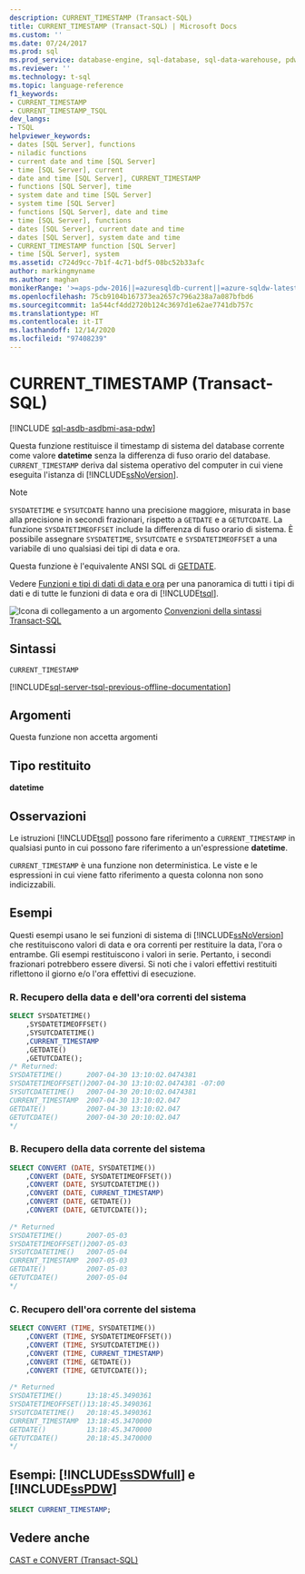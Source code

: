 ```yaml
---
description: CURRENT_TIMESTAMP (Transact-SQL)
title: CURRENT_TIMESTAMP (Transact-SQL) | Microsoft Docs
ms.custom: ''
ms.date: 07/24/2017
ms.prod: sql
ms.prod_service: database-engine, sql-database, sql-data-warehouse, pdw
ms.reviewer: ''
ms.technology: t-sql
ms.topic: language-reference
f1_keywords:
- CURRENT_TIMESTAMP
- CURRENT_TIMESTAMP_TSQL
dev_langs:
- TSQL
helpviewer_keywords:
- dates [SQL Server], functions
- niladic functions
- current date and time [SQL Server]
- time [SQL Server], current
- date and time [SQL Server], CURRENT_TIMESTAMP
- functions [SQL Server], time
- system date and time [SQL Server]
- system time [SQL Server]
- functions [SQL Server], date and time
- time [SQL Server], functions
- dates [SQL Server], current date and time
- dates [SQL Server], system date and time
- CURRENT_TIMESTAMP function [SQL Server]
- time [SQL Server], system
ms.assetid: c724d9cc-7b1f-4c71-bdf5-08bc52b33afc
author: markingmyname
ms.author: maghan
monikerRange: '>=aps-pdw-2016||=azuresqldb-current||=azure-sqldw-latest||>=sql-server-2016||>=sql-server-linux-2017||=azuresqldb-mi-current'
ms.openlocfilehash: 75cb9104b167373ea2657c796a238a7a087bfbd6
ms.sourcegitcommit: 1a544cf4dd2720b124c3697d1e62ae7741db757c
ms.translationtype: HT
ms.contentlocale: it-IT
ms.lasthandoff: 12/14/2020
ms.locfileid: "97408239"
---
```

# <a name="current_timestamp-transact-sql"></a>CURRENT_TIMESTAMP (Transact-SQL)
[!INCLUDE [sql-asdb-asdbmi-asa-pdw](../../includes/applies-to-version/sql-asdb-asdbmi-asa-pdw.md)]

Questa funzione restituisce il timestamp di sistema del database corrente come valore **datetime** senza la differenza di fuso orario del database. `CURRENT_TIMESTAMP` deriva dal sistema operativo del computer in cui viene eseguita l'istanza di [!INCLUDE[ssNoVersion](../../includes/ssnoversion-md.md)].
  
> [!NOTE]  
>  `SYSDATETIME` e `SYSUTCDATE` hanno una precisione maggiore, misurata in base alla precisione in secondi frazionari, rispetto a `GETDATE` e a `GETUTCDATE`. La funzione `SYSDATETIMEOFFSET` include la differenza di fuso orario di sistema. È possibile assegnare `SYSDATETIME`, `SYSUTCDATE` e `SYSDATETIMEOFFSET` a una variabile di uno qualsiasi dei tipi di data e ora.  
  
Questa funzione è l'equivalente ANSI SQL di [GETDATE](../../t-sql/functions/getdate-transact-sql.md).
  
Vedere [Funzioni e tipi di dati di data e ora](../../t-sql/functions/date-and-time-data-types-and-functions-transact-sql.md) per una panoramica di tutti i tipi di dati e di tutte le funzioni di data e ora di [!INCLUDE[tsql](../../includes/tsql-md.md)].
  
![Icona di collegamento a un argomento](../../database-engine/configure-windows/media/topic-link.gif "Icona di collegamento a un argomento") [Convenzioni della sintassi Transact-SQL](../../t-sql/language-elements/transact-sql-syntax-conventions-transact-sql.md)
  
## <a name="syntax"></a>Sintassi  
  
```syntaxsql
CURRENT_TIMESTAMP  
```  
  
[!INCLUDE[sql-server-tsql-previous-offline-documentation](../../includes/sql-server-tsql-previous-offline-documentation.md)]

## <a name="arguments"></a>Argomenti
Questa funzione non accetta argomenti
  
## <a name="return-type"></a>Tipo restituito  
**datetime**
  
## <a name="remarks"></a>Osservazioni  
Le istruzioni [!INCLUDE[tsql](../../includes/tsql-md.md)] possono fare riferimento a `CURRENT_TIMESTAMP` in qualsiasi punto in cui possono fare riferimento a un'espressione **datetime**.
  
`CURRENT_TIMESTAMP` è una funzione non deterministica. Le viste e le espressioni in cui viene fatto riferimento a questa colonna non sono indicizzabili.
  
## <a name="examples"></a>Esempi  
Questi esempi usano le sei funzioni di sistema di [!INCLUDE[ssNoVersion](../../includes/ssnoversion-md.md)] che restituiscono valori di data e ora correnti per restituire la data, l'ora o entrambe. Gli esempi restituiscono i valori in serie. Pertanto, i secondi frazionari potrebbero essere diversi. Si noti che i valori effettivi restituiti riflettono il giorno e/o l'ora effettivi di esecuzione.
  
### <a name="a-get-the-current-system-date-and-time"></a>R. Recupero della data e dell'ora correnti del sistema  
  
```sql
SELECT SYSDATETIME()  
    ,SYSDATETIMEOFFSET()  
    ,SYSUTCDATETIME()  
    ,CURRENT_TIMESTAMP  
    ,GETDATE()  
    ,GETUTCDATE();  
/* Returned:  
SYSDATETIME()      2007-04-30 13:10:02.0474381  
SYSDATETIMEOFFSET()2007-04-30 13:10:02.0474381 -07:00  
SYSUTCDATETIME()   2007-04-30 20:10:02.0474381  
CURRENT_TIMESTAMP  2007-04-30 13:10:02.047  
GETDATE()          2007-04-30 13:10:02.047  
GETUTCDATE()       2007-04-30 20:10:02.047  
*/
```  
  
### <a name="b-get-the-current-system-date"></a>B. Recupero della data corrente del sistema  
  
```sql
SELECT CONVERT (DATE, SYSDATETIME())  
    ,CONVERT (DATE, SYSDATETIMEOFFSET())  
    ,CONVERT (DATE, SYSUTCDATETIME())  
    ,CONVERT (DATE, CURRENT_TIMESTAMP)  
    ,CONVERT (DATE, GETDATE())  
    ,CONVERT (DATE, GETUTCDATE());  
  
/* Returned   
SYSDATETIME()      2007-05-03  
SYSDATETIMEOFFSET()2007-05-03  
SYSUTCDATETIME()   2007-05-04  
CURRENT_TIMESTAMP  2007-05-03  
GETDATE()          2007-05-03  
GETUTCDATE()       2007-05-04  
*/  
```  
  
### <a name="c-get-the-current-system-time"></a>C. Recupero dell'ora corrente del sistema  
  
```sql
SELECT CONVERT (TIME, SYSDATETIME())  
    ,CONVERT (TIME, SYSDATETIMEOFFSET())  
    ,CONVERT (TIME, SYSUTCDATETIME())  
    ,CONVERT (TIME, CURRENT_TIMESTAMP)  
    ,CONVERT (TIME, GETDATE())  
    ,CONVERT (TIME, GETUTCDATE());  
  
/* Returned  
SYSDATETIME()      13:18:45.3490361  
SYSDATETIMEOFFSET()13:18:45.3490361  
SYSUTCDATETIME()   20:18:45.3490361  
CURRENT_TIMESTAMP  13:18:45.3470000  
GETDATE()          13:18:45.3470000  
GETUTCDATE()       20:18:45.3470000  
*/  
```  
  
## <a name="examples-sssdwfull-and-sspdw"></a>Esempi: [!INCLUDE[ssSDWfull](../../includes/sssdwfull-md.md)] e [!INCLUDE[ssPDW](../../includes/sspdw-md.md)]  
  
```sql
SELECT CURRENT_TIMESTAMP;  
```  
  
## <a name="see-also"></a>Vedere anche
[CAST e CONVERT &#40;Transact-SQL&#41;](../../t-sql/functions/cast-and-convert-transact-sql.md)
  
  

